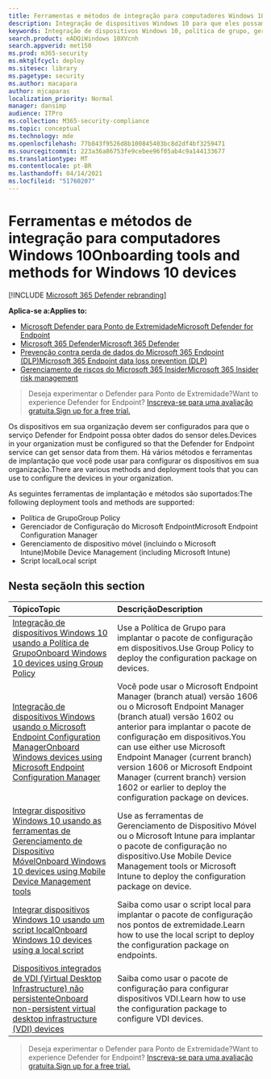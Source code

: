 ```yaml
---
title: Ferramentas e métodos de integração para computadores Windows 10
description: Integração de dispositivos Windows 10 para que eles possam enviar dados do sensor para o sensor do Microsoft Defender ATP
keywords: Integração de dispositivos Windows 10, política de grupo, gerenciador de configuração de ponto de extremidade, gerenciamento de dispositivo móvel, script local, gp, sccm, mdm, intune
search.product: eADQiWindows 10XVcnh
search.appverid: met150
ms.prod: m365-security
ms.mktglfcycl: deploy
ms.sitesec: library
ms.pagetype: security
ms.author: macapara
author: mjcaparas
localization_priority: Normal
manager: dansimp
audience: ITPro
ms.collection: M365-security-compliance
ms.topic: conceptual
ms.technology: mde
ms.openlocfilehash: 77b843f9526d8b100845403bc8d2df4bf3259471
ms.sourcegitcommit: 223a36a86753fe9cebee96f05ab4c9a144133677
ms.translationtype: MT
ms.contentlocale: pt-BR
ms.lasthandoff: 04/14/2021
ms.locfileid: "51760207"
---
```

# <a name="onboarding-tools-and-methods-for-windows-10-devices"></a><span data-ttu-id="9dbb1-104">Ferramentas e métodos de integração para computadores Windows 10</span><span class="sxs-lookup"><span data-stu-id="9dbb1-104">Onboarding tools and methods for Windows 10 devices</span></span>

[!INCLUDE [Microsoft 365 Defender rebranding](../../includes/microsoft-defender.md)]

<span data-ttu-id="9dbb1-105">**Aplica-se a:**</span><span class="sxs-lookup"><span data-stu-id="9dbb1-105">**Applies to:**</span></span>
- [<span data-ttu-id="9dbb1-106">Microsoft Defender para Ponto de Extremidade</span><span class="sxs-lookup"><span data-stu-id="9dbb1-106">Microsoft Defender for Endpoint</span></span>](https://go.microsoft.com/fwlink/p/?linkid=2154037)
- [<span data-ttu-id="9dbb1-107">Microsoft 365 Defender</span><span class="sxs-lookup"><span data-stu-id="9dbb1-107">Microsoft 365 Defender</span></span>](https://go.microsoft.com/fwlink/?linkid=2118804)
- [<span data-ttu-id="9dbb1-108">Prevenção contra perda de dados do Microsoft 365 Endpoint (DLP)</span><span class="sxs-lookup"><span data-stu-id="9dbb1-108">Microsoft 365 Endpoint data loss prevention (DLP)</span></span>](/microsoft-365/compliance/endpoint-dlp-learn-about)
- [<span data-ttu-id="9dbb1-109">Gerenciamento de riscos do Microsoft 365 Insider</span><span class="sxs-lookup"><span data-stu-id="9dbb1-109">Microsoft 365 Insider risk management</span></span>](/microsoft-365/compliance/insider-risk-management)

><span data-ttu-id="9dbb1-110">Deseja experimentar o Defender para Ponto de Extremidade?</span><span class="sxs-lookup"><span data-stu-id="9dbb1-110">Want to experience Defender for Endpoint?</span></span> [<span data-ttu-id="9dbb1-111">Inscreva-se para uma avaliação gratuita.</span><span class="sxs-lookup"><span data-stu-id="9dbb1-111">Sign up for a free trial.</span></span>](https://www.microsoft.com/microsoft-365/windows/microsoft-defender-atp?ocid=docs-wdatp-assignaccess-abovefoldlink)

<span data-ttu-id="9dbb1-112">Os dispositivos em sua organização devem ser configurados para que o serviço Defender for Endpoint possa obter dados do sensor deles.</span><span class="sxs-lookup"><span data-stu-id="9dbb1-112">Devices in your organization must be configured so that the Defender for Endpoint service can get sensor data from them.</span></span> <span data-ttu-id="9dbb1-113">Há vários métodos e ferramentas de implantação que você pode usar para configurar os dispositivos em sua organização.</span><span class="sxs-lookup"><span data-stu-id="9dbb1-113">There are various methods and deployment tools that you can use to configure the devices in your organization.</span></span>

<span data-ttu-id="9dbb1-114">As seguintes ferramentas de implantação e métodos são suportados:</span><span class="sxs-lookup"><span data-stu-id="9dbb1-114">The following deployment tools and methods are supported:</span></span>

- <span data-ttu-id="9dbb1-115">Política de Grupo</span><span class="sxs-lookup"><span data-stu-id="9dbb1-115">Group Policy</span></span>
- <span data-ttu-id="9dbb1-116">Gerenciador de Configuração do Microsoft Endpoint</span><span class="sxs-lookup"><span data-stu-id="9dbb1-116">Microsoft Endpoint Configuration Manager</span></span>
- <span data-ttu-id="9dbb1-117">Gerenciamento de dispositivo móvel (incluindo o Microsoft Intune)</span><span class="sxs-lookup"><span data-stu-id="9dbb1-117">Mobile Device Management (including Microsoft Intune)</span></span>
- <span data-ttu-id="9dbb1-118">Script local</span><span class="sxs-lookup"><span data-stu-id="9dbb1-118">Local script</span></span>

## <a name="in-this-section"></a><span data-ttu-id="9dbb1-119">Nesta seção</span><span class="sxs-lookup"><span data-stu-id="9dbb1-119">In this section</span></span>
<span data-ttu-id="9dbb1-120">Tópico</span><span class="sxs-lookup"><span data-stu-id="9dbb1-120">Topic</span></span> | <span data-ttu-id="9dbb1-121">Descrição</span><span class="sxs-lookup"><span data-stu-id="9dbb1-121">Description</span></span>
:---|:---
[<span data-ttu-id="9dbb1-122">Integração de dispositivos Windows 10 usando a Política de Grupo</span><span class="sxs-lookup"><span data-stu-id="9dbb1-122">Onboard Windows 10 devices using Group Policy</span></span>](configure-endpoints-gp.md) | <span data-ttu-id="9dbb1-123">Use a Política de Grupo para implantar o pacote de configuração em dispositivos.</span><span class="sxs-lookup"><span data-stu-id="9dbb1-123">Use Group Policy to deploy the configuration package on devices.</span></span>
[<span data-ttu-id="9dbb1-124">Integração de dispositivos Windows usando o Microsoft Endpoint Configuration Manager</span><span class="sxs-lookup"><span data-stu-id="9dbb1-124">Onboard Windows devices using Microsoft Endpoint Configuration Manager</span></span>](configure-endpoints-sccm.md) | <span data-ttu-id="9dbb1-125">Você pode usar o Microsoft Endpoint Manager (branch atual) versão 1606 ou o Microsoft Endpoint Manager (branch atual) versão 1602 ou anterior para implantar o pacote de configuração em dispositivos.</span><span class="sxs-lookup"><span data-stu-id="9dbb1-125">You can use either use Microsoft Endpoint Manager (current branch) version 1606 or Microsoft Endpoint Manager (current branch) version 1602 or earlier to deploy the configuration package on devices.</span></span>
[<span data-ttu-id="9dbb1-126">Integrar dispositivo Windows 10 usando as ferramentas de Gerenciamento de Dispositivo Móvel</span><span class="sxs-lookup"><span data-stu-id="9dbb1-126">Onboard Windows 10 devices using Mobile Device Management tools</span></span>](configure-endpoints-mdm.md) | <span data-ttu-id="9dbb1-127">Use as ferramentas de Gerenciamento de Dispositivo Móvel ou o Microsoft Intune para implantar o pacote de configuração no dispositivo.</span><span class="sxs-lookup"><span data-stu-id="9dbb1-127">Use Mobile Device Management tools or Microsoft Intune to deploy the configuration package on device.</span></span>
[<span data-ttu-id="9dbb1-128">Integrar dispositivos Windows 10 usando um script local</span><span class="sxs-lookup"><span data-stu-id="9dbb1-128">Onboard Windows 10 devices using a local script</span></span>](configure-endpoints-script.md) | <span data-ttu-id="9dbb1-129">Saiba como usar o script local para implantar o pacote de configuração nos pontos de extremidade.</span><span class="sxs-lookup"><span data-stu-id="9dbb1-129">Learn how to use the local script to deploy the configuration package on endpoints.</span></span>
[<span data-ttu-id="9dbb1-130">Dispositivos integrados de VDI (Virtual Desktop Infrastructure) não persistente</span><span class="sxs-lookup"><span data-stu-id="9dbb1-130">Onboard non-persistent virtual desktop infrastructure (VDI) devices</span></span>](configure-endpoints-vdi.md) | <span data-ttu-id="9dbb1-131">Saiba como usar o pacote de configuração para configurar dispositivos VDI.</span><span class="sxs-lookup"><span data-stu-id="9dbb1-131">Learn how to use the configuration package to configure VDI devices.</span></span>


><span data-ttu-id="9dbb1-132">Deseja experimentar o Defender para Ponto de Extremidade?</span><span class="sxs-lookup"><span data-stu-id="9dbb1-132">Want to experience Defender for Endpoint?</span></span> [<span data-ttu-id="9dbb1-133">Inscreva-se para uma avaliação gratuita.</span><span class="sxs-lookup"><span data-stu-id="9dbb1-133">Sign up for a free trial.</span></span>](https://www.microsoft.com/microsoft-365/windows/microsoft-defender-atp?ocid=docs-wdatp-configureendpoints-belowfoldlink)
